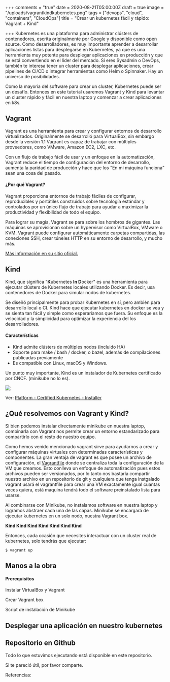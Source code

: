 +++
comments = "true"
date = 2020-08-21T05:00:00Z
draft = true
image = "/uploads/vagrantkindkubernetes.png"
tags = ["devops", "cloud", "containers", "CloudOps"]
title = "Crear un kubernetes fácil y rápido: Vagrant + Kind"

+++
Kubernetes es una plataforma  para administrar clústers de contenedores, escrita originalmente por Google y disponible como open source.  Como desarrolladores, es muy importante aprender a desarrollar aplicaciones listas para desplegarse en  Kubernetes, ya que es una herramienta muy potente para desplegar  aplicaciones en producción y que  se está convertiendo en el líder del mercado. Si eres Sysadmin o DevOps, también te interesa tener un cluster para desplegar aplicaciones, crear  pipelines de CI/CD o integrar herramientas como Helm o Spinnaker. Hay un universo de posibilidades.

Como la mayoría del software  para crear un cluster, Kubernetes  puede ser un desafío.  Entonces en este tutorial usaremos Vagrant y Kind para levantar un cluster  rápido y fácil en nuestra laptop y comenzar a  crear aplicaciones en k8s.

## Vagrant

Vagrant es una herramienta para crear y configurar entornos de desarrollo virtualizados. Originalmente se desarrolló para VirtualBox, sin embargo desde la versión 1.1 Vagrant es capaz de trabajar con múltiples proveedores, como VMware, Amazon EC2, LXC, etc.

Con un flujo de trabajo fácil de usar y un enfoque en la automatización, Vagrant reduce el tiempo de configuración del entorno de desarrollo, aumenta la paridad de producción y hace que los "En mi máquina funciona" sean una cosa del pasado.

#### **¿Por qué Vagrant?**

Vagrant proporciona entornos de trabajo fáciles de configurar, reproducibles y portátiles construidos sobre  tecnología estándar y controlados por un único flujo de trabajo  para ayudar a maximizar la productividad y flexibilidad de todo el equipo.

Para lograr su magia, Vagrant se para sobre los hombros de gigantes. Las máquinas se aprovisionan sobre un hypervisor como VirtualBox, VMware o KVM. Vagrant puede configurar automáticamente carpetas compartidas, las conexiones SSH, crear túneles HTTP en su entorno de desarrollo, y mucho más.

[Más información en su sitio oficial.](https://www.vagrantup.com/)

## Kind

Kind, que significa "**K**ubernetes **In D**ocker" es una herramienta para ejecutar clústers de Kubernetes locales utilizando Docker.  Es decir, usa contenedores de Docker para simular nodos de kubernetes.

Se diseñó principalmente para probar Kubernetes en sí, pero ambién para desarrollo local o CI. Kind hace que ejecutar kubernetes en docker se vea y se sienta tan fácil y simple como  esperaríamos que fuera. Su enfoque es la velocidad y la simplicidad para optimizar la experiencia del los desarrolladores.

#### **Características**

* Kind admite clústers de múltiples nodos (incluido HA)
* Soporte para make / bash / docker, o bazel, además de compilaciones publicadas previamente
* Es compatible con Linux, macOS y Windows.

Un punto muy importante, Kind es un instalador de Kubernetes certificado por CNCF. (minikube no lo es).

![](/uploads/kindcncf.png)

Ver: [Platform - Certified Kubernetes - Installer](https://landscape.cncf.io/category=certified-kubernetes-installer&format=card-mode&grouping=category&selected=kind)

## ¿Qué resolvemos con Vagrant y Kind?

Si bien podemos instalar directamente minikube en nuestra laptop, combinarla con Vagrant nos permite crear un entorno estandarizado para compartirlo con el resto de nuestro equipo.

Como hemos venido mencionado vagrant sirve para ayudarnos a crear y configurar máquinas virtuales con determinadas características y componentes. La gran ventaja de vagrant es que posee un archivo de configuración, el  [Vagrantfile](https://www.vagrantup.com/docs/vagrantfile/) donde se centraliza toda la configuración de la VM que creamos.  Esto conlleva un  enfoque de automatización pues estos archivos pueden ser versionados, por lo tanto nos bastaría compartir nuestro archivo  en un repositorio de git y cualquiera que tenga instgalado  vagrant usará el vagrantfile para crear una VM exactamente igual cuantas veces quiera, está maquina tendrá todo el software preinstalado lista para usarse.

Al combinarse con Minikube, no instalamos software en nuestra laptop y logramos abstraer cada una de las capas. Minikube se encargará de ejecutar kubernetes en un solo nodo, nuestra Vagrant box.

**Kind Kind Kind Kind Kind Kind Kind**

Entonces, cada ocasión que necesites interactuar con un cluster real de kubernetes, solo tendrás que ejecutar:

    $ vagrant up

## Manos a la obra

#### Prerequisitos

Instalar VirtualBox y Vagrant

Crear Vagrant box

Script de instalación de Minikube

## Desplegar una aplicación en nuestro kubernetes

## Repositorio en Github

Todo lo que estuvimos ejecutando está disponible en este repositorio.

Si te pareció útil, por favor comparte.

Referencias:
